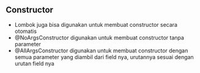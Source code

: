 ## Constructor
* Lombok juga bisa digunakan untuk membuat constructor secara otomatis
* @NoArgsConstructor digunakan untuk membuat constructor tanpa parameter
* @AllArgsConstructor digunakan untuk membuat constructor dengan semua parameter yang diambil dari field nya, urutannya sesuai dengan urutan field nya
